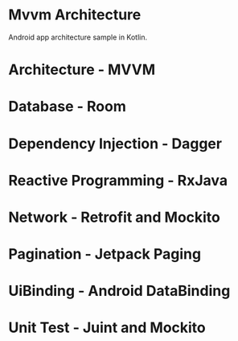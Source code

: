 # Mvvm Architecture
Android app architecture sample in Kotlin.

# Architecture - MVVM
# Database - Room
# Dependency Injection - Dagger
# Reactive Programming - RxJava
# Network - Retrofit and Mockito
# Pagination - Jetpack Paging
# UiBinding - Android DataBinding
# Unit Test - Juint and Mockito

